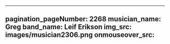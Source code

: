 ------
pagination_pageNumber: 2268
musician_name: Greg
band_name: Leif Erikson
img_src: images/musician2306.png
onmouseover_src: 
------